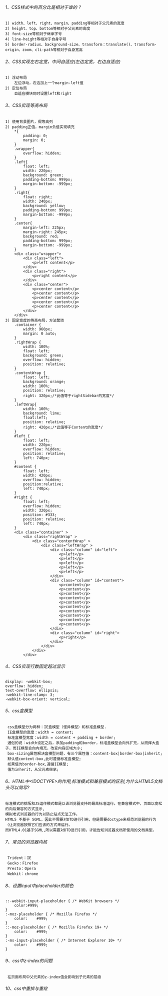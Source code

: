 ###### 1、CSS样式中的百分比是相对于谁的？     
	1) width、left、right、margin、padding等相对于父元素的宽度
	2) height、top、bottom等相对于父元素的高度
	3) font-size等相对于继承字号
	4) line-height等相对于自身字号
	5) border-radius、background-size、transform：translate()、transform-origin、zoom、cli-path等相对于自身宽高

###### 2、CSS实现左右定宽，中间自适应(左边定宽，右边自适应)
	1) 浮动布局
		左边浮动，右边加上一个margin-left值
	2) 定位布局
	 	自适应模块同时设置left和right

###### 3、CSS实现等高布局
	1) 使用背景图片，假等高列
	2) padding正值，margin负值实现填充
		*{
			padding: 0;
			margin: 0;
		}
		.wrapper{
			overflow: hidden;
		}
		.left{
			float: left;
			width: 220px;
			background: green;
			padding-bottom: 999px;
			margin-bottom: -999px;
		}
		.right{
			float: right;
			width: 240px;
			background: yellow;
			padding-bottom: 999px;
			margin-bottom: -999px;
		}
		.center{
			margin-left: 225px;
			margin-right: 245px;
			background: red;
			padding-bottom: 999px;
			margin-bottom: -999px;
		}
		<div class="wrapper">
			<div class="left">
				<p>left content</p>
			</div>
			<div class="right">
				<p>right content</p>
			</div>
			<div class="center">
				<p>center content</p>
				<p>center content</p>
				<p>center content</p>
				<p>center content</p>
				<p>center content</p>
			</div>
		</div>		
	3) 固定宽度的等高布局，方法繁琐
		.container {
			width: 960px;
			margin: 0 auto;
		}
		.rightWrap {
			width: 100%;
			float: left;
			background: green;
			overflow: hidden;
			position: relative;
		}
		.contentWrap {
			float: left;
			background: orange;
			width: 100%;
			position: relative;
			right: 320px;/*此值等于rightSidebar的宽度*/
		}
		.leftWrap{
			width: 100%;
			background: lime;
			float:left;
			position: relative;
			right: 420px;/*此值等于Content的宽度*/
		}
		#left {
			float: left;
			width: 220px;
			overflow: hidden;
			position: relative;
			left: 740px;
		}
		#content {
			float: left;
			width: 420px;
			overflow: hidden;
			position:relative;
			left: 740px;
		}
		#right {
			float: left;
			overflow: hidden;
			width: 320px;
			position: #333;
			position: relative;
			left: 740px;
		}
		<div class="container" >
			<div class="rightWrap" >
				<div class="contentWrap" >
					<div class="leftWrap" >
						<div class="column" id="left">
							<p>left</p>
							<p>left</p>
							<p>left</p>
							<p>left</p>
							<p>left</p>
						</div>
						<div class="column" id="content">
							<p>content</p>
							<p>content</p>
							<p>content</p>
							<p>content</p>
							<p>content</p>
							<p>content</p>
							<p>content</p>
							<p>content</p>
							<p>content</p>
							<p>content</p>
						</div>
						<div class="column" id="right">
							<p>right</p>
						</div>
					</div>
				</div>
			</div>
		
		
###### 4、CSS实现行数固定超过显示    
	display: -webkit-box;
	overflow: hidden;
	text-overflow: ellipsis;
	-webkit-line-clamp: 3;
	-webkit-box-orient: vertical;
		
###### 5、css盒模型    
	 css盒模型分为两种：IE盒模型（怪异模型）和标准盒模型.
	 IE盒模型的宽度：width = content;
	 标准盒模型宽度：width = content + padding + border;    
	 通俗的说：width设定之后，添加padding和border，标准盒模型会向外扩充，从而撑大盒子，而IE模型会向内填充，改变内容区域大小;    
	 box-sizing属性解决盒模型问题，有三个属性值：content-box|border-box|inherit;
	 默认值content-box,此时遵循标准盒模型;
	 如果值为border-box,遵循IE模型;
	 值为inherit，从父元素继承;     
	 
###### 6、HTML中<!DOCTYPE>的作用,标准模式和兼容模式的区别,为什么HTML5文档头可以简写?   
	标准模式的排版和JS运作模式都是以该浏览器支持的最高标准运行。在兼容模式中，页面以宽松的向后兼容的方式显示,
	模拟老式浏览器的行为以防止站点无法工作。    
	HTML5 不基于 SGML，因此不需要对DTD进行引用，但是需要doctype来规范浏览器的行为（让浏览器按照它们应该的方式来运行。
	而HTML4.01基于SGML,所以需要对DTD进行引用，才能告知浏览器文档所使用的文档类型。    
			
###### 7、常见的浏览器内核    
	 Trident：IE
	 Gecko：Firefox
	 Presto：Opera    
	 Webkit：chrome    
	 	 
###### 8、设置input中placeholder的颜色   
	::-webkit-input-placeholder { /* WebKit browsers */
	    color:#999;
	}
	:-moz-placeholder { /* Mozilla Firefox */
	    color:    #999;
	}    
	::-moz-placeholder { /* Mozilla Firefox 19+ */
	    color:    #999;
	}
	:-ms-input-placeholder { /* Internet Explorer 10+ */
	    color:    #999;
	}    
			
###### 9、css中z-index的问题    
	 在页面布局中父元素的z-index值会影响到子元素的层级    
	 
			
###### 10、css中重排与重绘    
	 
			

	 
	 
	
